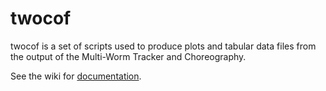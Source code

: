# twocof

twocof is a set of scripts used to produce plots and tabular data files from the output of the Multi-Worm Tracker and Choreography.

See the wiki for [documentation](https://github.com/JaneliaSciComp/twocof/wiki).
